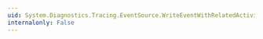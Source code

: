 ```yaml
---
uid: System.Diagnostics.Tracing.EventSource.WriteEventWithRelatedActivityId(System.Int32,System.Guid,System.Object[])
internalonly: False
---
```

